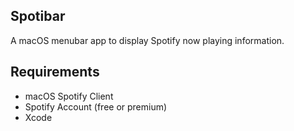## Spotibar

A macOS menubar app to display Spotify now playing information.


## Requirements
- macOS Spotify Client
- Spotify Account (free or premium)
- Xcode
